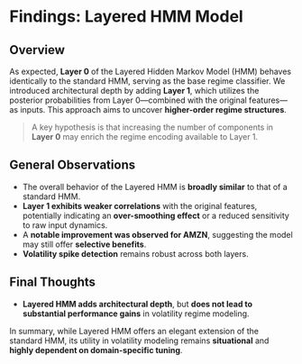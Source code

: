 # Findings: Layered HMM Model

## Overview

As expected, **Layer 0** of the Layered Hidden Markov Model (HMM) behaves identically to the standard HMM, serving as the base regime classifier. We introduced architectural depth by adding **Layer 1**, which utilizes the posterior probabilities from Layer 0—combined with the original features—as inputs. This approach aims to uncover **higher-order regime structures**.

> A key hypothesis is that increasing the number of components in **Layer 0** may enrich the regime encoding available to Layer 1.

## General Observations

- The overall behavior of the Layered HMM is **broadly similar** to that of a standard HMM.
- **Layer 1 exhibits weaker correlations** with the original features, potentially indicating an **over-smoothing effect** or a reduced sensitivity to raw input dynamics.
- A **notable improvement was observed for AMZN**, suggesting the model may still offer **selective benefits**.
- **Volatility spike detection** remains robust across both layers.

## Final Thoughts

- **Layered HMM adds architectural depth**, but **does not lead to substantial performance gains** in volatility regime modeling.

In summary, while Layered HMM offers an elegant extension of the standard HMM, its utility in volatility modeling remains **situational** and **highly dependent on domain-specific tuning**.